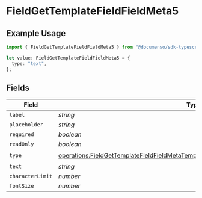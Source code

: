 # FieldGetTemplateFieldFieldMeta5

## Example Usage

```typescript
import { FieldGetTemplateFieldFieldMeta5 } from "@documenso/sdk-typescript/models/operations";

let value: FieldGetTemplateFieldFieldMeta5 = {
  type: "text",
};
```

## Fields

| Field                                                                                                                                                                                            | Type                                                                                                                                                                                             | Required                                                                                                                                                                                         | Description                                                                                                                                                                                      |
| ------------------------------------------------------------------------------------------------------------------------------------------------------------------------------------------------ | ------------------------------------------------------------------------------------------------------------------------------------------------------------------------------------------------ | ------------------------------------------------------------------------------------------------------------------------------------------------------------------------------------------------ | ------------------------------------------------------------------------------------------------------------------------------------------------------------------------------------------------ |
| `label`                                                                                                                                                                                          | *string*                                                                                                                                                                                         | :heavy_minus_sign:                                                                                                                                                                               | N/A                                                                                                                                                                                              |
| `placeholder`                                                                                                                                                                                    | *string*                                                                                                                                                                                         | :heavy_minus_sign:                                                                                                                                                                               | N/A                                                                                                                                                                                              |
| `required`                                                                                                                                                                                       | *boolean*                                                                                                                                                                                        | :heavy_minus_sign:                                                                                                                                                                               | N/A                                                                                                                                                                                              |
| `readOnly`                                                                                                                                                                                       | *boolean*                                                                                                                                                                                        | :heavy_minus_sign:                                                                                                                                                                               | N/A                                                                                                                                                                                              |
| `type`                                                                                                                                                                                           | [operations.FieldGetTemplateFieldFieldMetaTemplatesFieldsResponse200ApplicationJSONType](../../models/operations/fieldgettemplatefieldfieldmetatemplatesfieldsresponse200applicationjsontype.md) | :heavy_check_mark:                                                                                                                                                                               | N/A                                                                                                                                                                                              |
| `text`                                                                                                                                                                                           | *string*                                                                                                                                                                                         | :heavy_minus_sign:                                                                                                                                                                               | N/A                                                                                                                                                                                              |
| `characterLimit`                                                                                                                                                                                 | *number*                                                                                                                                                                                         | :heavy_minus_sign:                                                                                                                                                                               | N/A                                                                                                                                                                                              |
| `fontSize`                                                                                                                                                                                       | *number*                                                                                                                                                                                         | :heavy_minus_sign:                                                                                                                                                                               | N/A                                                                                                                                                                                              |